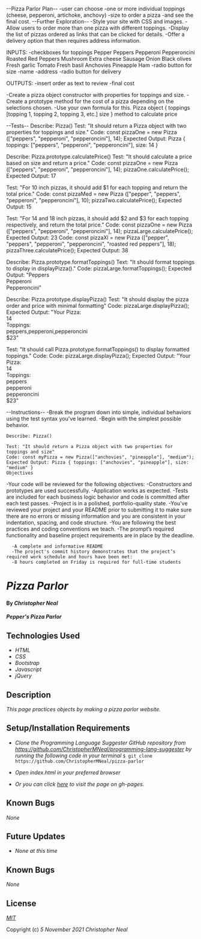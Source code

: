 --Pizza Parlor Plan--
-user can choose 
  -one or more individual toppings (cheese, pepperoni, artichoke, anchovy)
  -size to order a pizza 
    -and see the final cost.
--Further Exploration--
-Style your site with CSS and images.
-Allow users to order more than one pizza with different toppings.
-Display the list of pizzas ordered as links that can be clicked for details.
-Offer a delivery option that then requires address information.

INPUTS: 
  -checkboxes for toppings
    Pepper
    Peppers
    Pepperoni
    Pepperoncini
    Roasted Red Peppers
    Mushroom
    Extra cheese
    Sausage
    Onion
    Black olives
    Fresh garlic
    Tomato
    Fresh basil
    Anchovies
    Pineapple
    Ham
  -radio button for size
  -name
  -address
  -radio button for delivery

OUTPUTS:
  -insert order as text to review
  -final cost

-Create a pizza object constructor with properties for toppings and size.
-Create a prototype method for the cost of a pizza depending on the selections chosen.
-Use your own formula for this.
  Pizza object {
    toppings [topping 1, topping 2, topping 3, etc.] 
    size 
  }
  method to calculate price

--Tests--
Describe: Pizza()
Test: "It should return a Pizza object with two properties for toppings and size."
Code: const pizzaOne = new Pizza (["peppers", "pepperoni", "pepperoncini"], 14);
Expected Output: Pizza { toppings: ["peppers", "pepperoni", "pepperoncini"], size: 14 }


Describe: Pizza.prototype.calculatePrice()
Test: "It should calculate a price based on size and return a price."
Code: 
  const pizzaOne = new Pizza (["peppers", "pepperoni", "pepperoncini"], 14);
  pizzaOne.calculatePrice();
Expected Output: 17

Test: "For 10 inch pizzas, it should add $1 for each topping and return the total price."
Code: 
  const pizzaMed = new Pizza (["pepper", "peppers", "pepperoni", "pepperoncini"], 10);
  pizzaTwo.calculatePrice();
Expected Output: 15

Test: "For 14 and 18 inch pizzas, it should add $2 and $3 for each topping respectively, and return the total price."
Code:
  const pizzaOne = new Pizza (["peppers", "pepperoni", "pepperoncini"], 14);
  pizzaLarge.calculatePrice();
Expected Output: 23
Code:
  const pizzaXl = new Pizza (["pepper", "peppers", "pepperoni", "pepperoncini", "roasted red peppers"], 18);
  pizzaThree.calculatePrice();
Expected Output: 38


Describe: Pizza.prototype.formatToppings()
Text: "It should format toppings to display in displayPizza()."
Code: pizzaLarge.formatToppings();
Expected Output: "Peppers<br>Pepperoni<br>Pepperoncini"


Describe: Pizza.prototype.displayPizza()
Test: "It should display the pizza order and price with minimal formatting"
Code: pizzaLarge.displayPizza();
Expected Output: "Your Pizza:<br>14<br>Toppings:<br>peppers,pepperoni,pepperoncini<br>$23"

Test: "It should call Pizza.prototype.formatToppings() to display formatted toppings."
Code: Code: pizzaLarge.displayPizza();
Expected Output: "Your Pizza:<br>14<br>Toppings:<br>peppers<br>pepperoni<br>pepperoncini<br>$23"

--Instructions--
-Break the program down into simple, individual behaviors using the test syntax you've learned.
-Begin with the simplest possible behavior.

    Describe: Pizza()

    Test: "It should return a Pizza object with two properties for toppings and size"
    Code: const myPizza = new Pizza(["anchovies", "pineapple"], "medium");
    Expected Output: Pizza { toppings: ["anchovies", "pineapple"], size: "medium" }
    Objectives

-Your code will be reviewed for the following objectives:
  -Constructors and prototypes are used successfully.
  -Application works as expected.
  -Tests are included for each business logic behavior and code is committed after each test passes.
  -Project is in a polished, portfolio-quality state.
      -You've reviewed your project and your README prior to submitting it to make sure there are no errors or missing information and you are consistent in your indentation, spacing, and code structure.
      -You are following the best practices and coding conventions we teach.
  -The prompt’s required functionality and baseline project requirements are in place by the deadline.
      
      -A complete and informative README
      -The project's commit history demonstrates that the project’s required work schedule and hours have been met:
      -8 hours completed on Friday is required for full-time students


# _Pizza Parlor_

#### By _**Christopher Neal**_

#### _Pepper's Pizza Parlor_

## Technologies Used

* _HTML_
* _CSS_
* _Bootstrap_
* _Javascript_
* _jQuery_

## Description

_This page practices objects by making a pizza parlor website._

## Setup/Installation Requirements

* _Clone the Programming Language Suggester GitHub repository from https://github.com/ChristopherMNeal/programming-lang-suggester by running the following code in your terminal_
`$ git clone https://github.com/ChristopherMNeal/pizza-parlor`
* _Open index.html in your preferred browser_

* _Or you can click [here](https://christophermneal.github.io/pizza-parlor/) to visit the page on gh-pages._

## Known Bugs

_None_

## Future Updates

* _None at this time_

## Known Bugs

_None_

## License

_[MIT](https://opensource.org/licenses/MIT)_

Copyright (c) _5 November 2021_ _Christopher Neal_